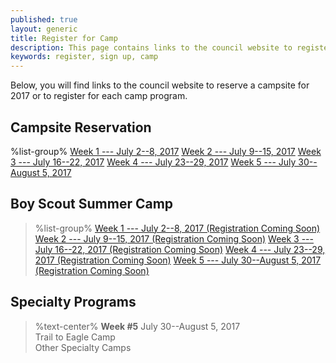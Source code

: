 ```yaml
---
published: true
layout: generic
title: Register for Camp
description: This page contains links to the council website to register to attend summer camp at Camp Workcoeman.
keywords: register, sign up, camp
---
```


Below, you will find links to the council website to reserve a campsite for 2017 or to register for each camp program.

## Campsite Reservation

%list-group%
<a href="http://www.ctrivers.org/Event.aspx?id=14855" class="list-group-item">Week 1 --- July 2--8, 2017</a>
<a href="http://www.ctrivers.org/Event.aspx?id=14858" class="list-group-item">Week 2 --- July 9--15, 2017</a>
<a href="http://www.ctrivers.org/Event.aspx?id=14868" class="list-group-item">Week 3 --- July 16--22, 2017</a>
<a href="http://www.ctrivers.org/Event.aspx?id=14867" class="list-group-item">Week 4 --- July 23--29, 2017</a>
<a href="http://www.ctrivers.org/Event.aspx?id=14865" class="list-group-item">Week 5 --- July 30--August 5, 2017</a>

## Boy Scout Summer Camp

> %list-group%
> <a href="{{ site.url }}/#" class="list-group-item">Week 1 --- July 2--8, 2017 (Registration Coming Soon)</a>
> <a href="{{ site.url }}/#" class="list-group-item">Week 2 --- July 9--15, 2017 (Registration Coming Soon)</a>
> <a href="{{ site.url }}/#" class="list-group-item">Week 3 --- July 16--22, 2017 (Registration Coming Soon)</a>
> <a href="{{ site.url }}/#" class="list-group-item">Week 4 --- July 23--29, 2017 (Registration Coming Soon)</a>
> <a href="{{ site.url }}/#" class="list-group-item">Week 5 --- July 30--August 5, 2017 (Registration Coming Soon)</a>

## Specialty Programs

> %text-center%
> **Week #5**
> July 30--August 5, 2017<br/>
> Trail to Eagle Camp<br/>
> Other Specialty Camps
